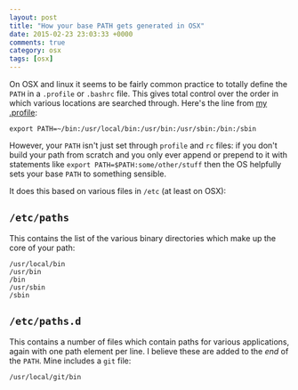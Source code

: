 ```yaml
---
layout: post
title: "How your base PATH gets generated in OSX"
date: 2015-02-23 23:03:33 +0000
comments: true
category: osx
tags: [osx]
---
```

On OSX and linux it seems to be fairly common practice to totally define the `PATH` in a
`.profile` or `.bashrc` file. This gives total control over the order in which
various locations are searched through. Here's the line from [my .profile](https://github.com/dgmstuart/dotfiles/blob/master/.profile):

    export PATH=~/bin:/usr/local/bin:/usr/bin:/usr/sbin:/bin:/sbin

However, your `PATH` isn't just set through `profile` and `rc` files: if you
don't build your path from scratch and you only ever append or prepend to it
with statements like `export PATH=$PATH:some/other/stuff` then the OS helpfully
sets your base `PATH` to something sensible.

It does this based on various files in `/etc` (at least on OSX):

## `/etc/paths`

This contains the list of the various binary directories which make up the core of your path:

    /usr/local/bin
    /usr/bin
    /bin
    /usr/sbin
    /sbin

## `/etc/paths.d`

This contains a number of files which contain paths for various applications,
again with one path element per line. I believe these are added to the _end_ of
the `PATH`. Mine includes a `git` file:

    /usr/local/git/bin

